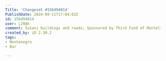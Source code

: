 ```yaml
---
Title: 'Changeset #156494014'
PublishDate: 2024-09-11T17:04:03Z
id: 156494014
user: L29Ah
comment: Šušanj buildings and roads; Sponsored by Third Fund of Montelibero.
created_by: iD 2.30.2
tags:
- Montenegro
- Bar

---
```

